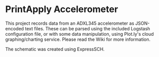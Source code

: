 # PrintApply Accelerometer

This project records data from an ADXL345 accelerometer as JSON-encoded text files. These can be parsed using the included Logstash configuration file, or with some data manipulation, using Plot.ly's cloud graphing/charting service. Please read the Wiki for more information.

The schematic was created using ExpressSCH.
